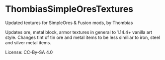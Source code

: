 # ThombiasSimpleOresTextures
Updated textures for SimpleOres &amp; Fusion mods, by Thombias

Updates ore, metal block, armor textures in general to 1.14.4+ vanilla art style.
Changes tint of tin ore and metal items to be less similiar to iron, steel and silver metal items.

License: CC-By-SA 4.0
